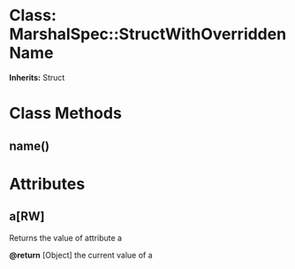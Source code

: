 # Class: MarshalSpec::StructWithOverriddenName
**Inherits:** Struct
    



# Class Methods
## name() [](#method-c-name)
# Attributes
## a[RW] [](#attribute-i-a)
Returns the value of attribute a

**@return** [Object] the current value of a


